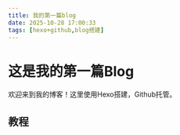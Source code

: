 ```yaml
---
title: 我的第一篇blog
date: 2025-10-28 17:00:33
tags: [hexo+github,blog搭建]
---
```


# 这是我的第一篇Blog

欢迎来到我的博客！这里使用Hexo搭建，Github托管。

## 教程